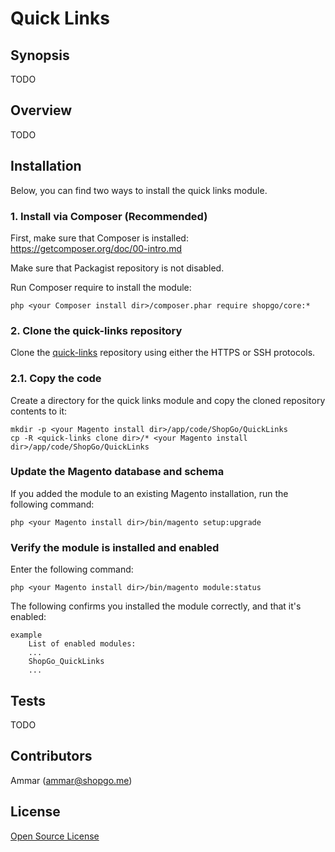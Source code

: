 Quick Links
===========


<h2 id="syn">Synopsis</h2>

TODO

<h2 id="over">Overview</h2>

TODO

<h2 id="install">Installation</h2>

Below, you can find two ways to install the quick links module.

### 1. Install via Composer (Recommended)
First, make sure that Composer is installed: https://getcomposer.org/doc/00-intro.md

Make sure that Packagist repository is not disabled.

Run Composer require to install the module:

    php <your Composer install dir>/composer.phar require shopgo/core:*

### 2. Clone the quick-links repository
Clone the <a href="https://bitbucket.org/shopgo-magento2/quick-links.git" target="_blank">quick-links</a> repository using either the HTTPS or SSH protocols.

### 2.1. Copy the code
Create a directory for the quick links module and copy the cloned repository contents to it:

    mkdir -p <your Magento install dir>/app/code/ShopGo/QuickLinks
    cp -R <quick-links clone dir>/* <your Magento install dir>/app/code/ShopGo/QuickLinks

### Update the Magento database and schema
If you added the module to an existing Magento installation, run the following command:

    php <your Magento install dir>/bin/magento setup:upgrade

### Verify the module is installed and enabled
Enter the following command:

    php <your Magento install dir>/bin/magento module:status

The following confirms you installed the module correctly, and that it's enabled:

    example
        List of enabled modules:
        ...
        ShopGo_QuickLinks
        ...

<h2 id="tests">Tests</h2>

TODO

<h2 id="contrib">Contributors</h2>

Ammar (<ammar@shopgo.me>)

<h2 id="lic">License</h2>

[Open Source License](LICENSE.txt)
